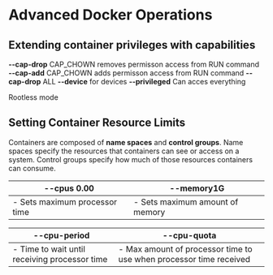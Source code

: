 # Advanced Docker Operations

## Extending container privileges with capabilities

**--cap-drop** CAP_CHOWN removes permisson access from RUN command
**--cap-add** CAP_CHOWN adds permisson access from RUN command
**--cap-drop** ALL
**--device** for devices
**--privileged** Can acces everything

Rootless mode

## Setting Container Resource Limits

Containers are composed of **name spaces** and **control groups**.
Name spaces specify the resources that containers can see or access on a system.
Control groups specify how much of those resources containers can consume.

|**--cpus 0.00**|**--memory1G**|
|---------------|--------------|
|- Sets maximum processor time|- Sets maximum amount of memory|

|**--cpu-period**|**--cpu-quota**|
|----------------|---------------|
|- Time to wait until receiving processor time|- Max amount of processor time to use when processor time received|
